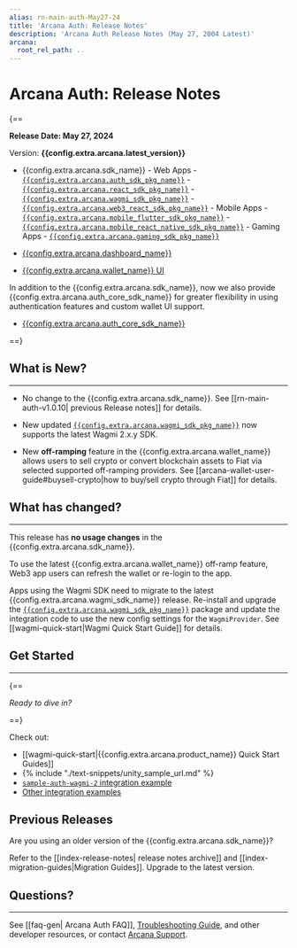 ```yaml
---
alias: rn-main-auth-May27-24
title: 'Arcana Auth: Release Notes'
description: 'Arcana Auth Release Notes (May 27, 2004 Latest)'
arcana:
  root_rel_path: ..
---
```


# Arcana Auth: Release Notes

{==

**Release Date: May 27, 2024**  

Version: **{{config.extra.arcana.latest_version}}**

* {{config.extra.arcana.sdk_name}} 
      - Web Apps 
        - [`{{config.extra.arcana.auth_sdk_pkg_name}}`](https://www.npmjs.com/package/@arcana/auth) 
        - [`{{config.extra.arcana.react_sdk_pkg_name}}`](https://www.npmjs.com/package/@arcana/auth-react)
        - [`{{config.extra.arcana.wagmi_sdk_pkg_name}}`](https://www.npmjs.com/package/@arcana/auth-wagmi) 
        - [`{{config.extra.arcana.web3_react_sdk_pkg_name}}`](https://www.npmjs.com/package/@arcana/auth-web3-react)
      - Mobile Apps
        - [`{{config.extra.arcana.mobile_flutter_sdk_pkg_name}}`](https://pub.dev/packages/arcana_auth_flutter)
        - [`{{config.extra.arcana.mobile_react_native_sdk_pkg_name}}`](https://www.npmjs.com/package/@arcana/auth-react-native)
      - Gaming Apps
        - [`{{config.extra.arcana.gaming_sdk_pkg_name}}`](https://npm-registry.arcana.network/)

* [{{config.extra.arcana.dashboard_name}}](https://dashboard.arcana.network/)

* [{{config.extra.arcana.wallet_name}} UI](https://github.com/arcana-network/wallet-ui)

In addition to the {{config.extra.arcana.sdk_name}}, now we also provide {{config.extra.arcana.auth_core_sdk_name}} for greater flexibility in using authentication features and custom wallet UI support.

* [{{config.extra.arcana.auth_core_sdk_name}}](https://www.npmjs.com/package/@arcana/auth-core)

==}


## What is New?

---
 
* No change to the {{config.extra.arcana.sdk_name}}. See [[rn-main-auth-v1.0.10| previous Release notes]] for details.

* New updated [`{{config.extra.arcana.wagmi_sdk_pkg_name}}`](https://www.npmjs.com/package/@arcana/auth-wagmi) now supports the latest Wagmi 2.x.y SDK.

* New **off-ramping** feature in the {{config.extra.arcana.wallet_name}} allows users to sell crypto or convert blockchain assets to Fiat via selected supported off-ramping providers. See [[arcana-wallet-user-guide#buysell-crypto|how to buy/sell crypto through Fiat]] for details.

## What has changed?

---

This release has **no usage changes** in the {{config.extra.arcana.sdk_name}}.

To use the latest {{config.extra.arcana.wallet_name}} off-ramp feature,  Web3 app users can refresh the wallet or re-login to the app. 

Apps using the Wagmi SDK need to migrate to the latest {{config.extra.arcana.wagmi_sdk_name}} release. Re-install and upgrade the [`{{config.extra.arcana.wagmi_sdk_pkg_name}}`](https://www.npmjs.com/package/@arcana/auth-wagmi) package and update the integration code to use the new config settings for the `WagmiProvider`. See [[wagmi-quick-start|Wagmi Quick Start Guide]] for details.

## Get Started

---

{==

*Ready to dive in?* 

==}

Check out:

* [[wagmi-quick-start|{{config.extra.arcana.product_name}} Quick Start Guides]]
* {% include "./text-snippets/unity_sample_url.md" %} 
* [`sample-auth-wagmi-2` integration example](https://github.com/arcana-network/auth-examples)
* [Other integration examples](https://github.com/arcana-network/auth-examples)

## Previous Releases

Are you using an older version of the {{config.extra.arcana.sdk_name}}?

Refer to the [[index-release-notes| release notes archive]] and [[index-migration-guides|Migration Guides]]. Upgrade to the latest version.

## Questions? 

---

See [[faq-gen| Arcana Auth FAQ]], [Troubleshooting Guide]({{page.meta.arcana.root_rel_path}}/troubleshooting.md), and other developer resources, or contact [Arcana Support]({{page.meta.arcana.root_rel_path}}/support/index.md).
